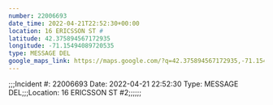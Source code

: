 ```yaml
---
number: 22006693
date_time: 2022-04-21T22:52:30+00:00
location: 16 ERICSSON ST #
latitude: 42.375894567172935
longitude: -71.15494089720535
type: MESSAGE DEL
google_maps_link: https://maps.google.com/?q=42.375894567172935,-71.15494089720535
---
```


;;;Incident #: 22006693  Date: 2022-04-21 22:52:30   Type: MESSAGE DEL;;;Location: 16 ERICSSON ST #2;;;;;;
